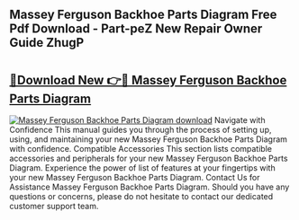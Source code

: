 ## Massey Ferguson Backhoe Parts Diagram Free Pdf Download - Part-peZ New Repair Owner Guide ZhugP

# <h2><a href="http://dfi4nf.blite.top/?on=Massey+Ferguson+Backhoe+Parts+Diagram">🔗Download New 👉🔴 Massey Ferguson Backhoe Parts Diagram</a></h2>

[![Massey Ferguson Backhoe Parts Diagram download](https://i.imgur.com/lujVjoI.png)](http://dfi4nf.blite.top/?on=Massey+Ferguson+Backhoe+Parts+Diagram)
Navigate with Confidence This manual guides you through the process of setting up, using, and maintaining your new Massey Ferguson Backhoe Parts Diagram with confidence. Compatible Accessories This section lists compatible accessories and peripherals for your new Massey Ferguson Backhoe Parts Diagram. Experience the power of list of features at your fingertips with your new Massey Ferguson Backhoe Parts Diagram. Contact Us for Assistance Massey Ferguson Backhoe Parts Diagram. Should you have any questions or concerns, please do not hesitate to contact our dedicated customer support team.
